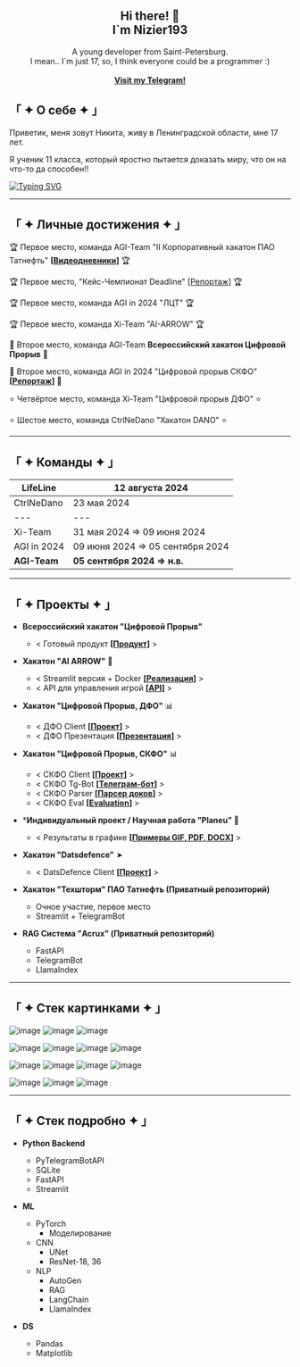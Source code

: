 <!-- Improved compatibility of back to top link: See: https://github.com/othneildrew/Best-README-Template/pull/73 -->
<!--
*** Thanks for checking out the Best-README-Template. If you have a suggestion
*** that would make this better, please fork the repo and create a pull request
*** or simply open an issue with the tag "enhancement".
*** Don't forget to give the project a star!
*** Thanks again! Now go create something AMAZING! :D
-->



<!-- PROJECT SHIELDS -->
<!--
*** I'm using markdown "reference style" links for readability.
*** Reference links are enclosed in brackets [ ] instead of parentheses ( ).
*** See the bottom of this document for the declaration of the reference variables
*** for contributors-url, forks-url, etc. This is an optional, concise syntax you may use.
*** https://www.markdownguide.org/basic-syntax/#reference-style-links
-->


<!-- PROJECT LOGO -->
<br />
<div align="center">

  <h2 align="center">Hi there! 👋 <br />I`m Nizier193</h2>

  <p align="center">
    A young developer from Saint-Petersburg.<br />
    I mean.. I`m just 17, so, I think everyone could be a programmer :)
    <br />
    <br />
    <a href="https://web.telegram.org/k/#@nizier_posts"><strong>Visit my Telegram!</strong></a>
    <br />
  </p>
</div>

<!-- ABOUT THE PROJECT -->
## 「 ✦ О себе ✦ 」
Приветик, меня зовут Никита, живу в Ленинградской области, мне 17 лет.

Я ученик 11 класса, который яростно пытается доказать миру, что он на что-то да способен!!

[![Typing SVG](https://readme-typing-svg.herokuapp.com?color=%2336BCF7&lines=Coding+is+cool+but+freaking+hard)](https://git.io/typing-svg)

---
## 「 ✦ Личные достижения ✦ 」

🏆 Первое место, команда AGI-Team "II Корпоративный хакатон ПАО Татнефть" **[[Видеодневники](https://kss.tatneft.ru/docs/pub/55aee85ceab51e8b4daaeafd0caf8382/default/?session=expired&path=%2F%D0%92%D0%B8%D0%B4%D0%B5%D0%BE%D0%B4%D0%BD%D0%B5%D0%B2%D0%BD%D0%B8%D0%BA%D0%B8%2F)]** 🏆

🏆 Первое место, "Кейс-Чемпионат Deadline" [[Репортаж]([docs/CONTRIBUTING.md](https://ren.tv/news/v-rossii/1210751-podvedeny-itogi-pervogo-keis-chempionata-deadline))] 🏆

🏆 Первое место, команда AGI in 2024 "ЛЦТ" 🏆

🏆 Первое место, команда Xi-Team "AI-ARROW" 🏆

🥈 Второе место, команда AGI-Team **Всероссийский хакатон Цифровой Прорыв** 🥈

🥈 Второе место, команда AGI in 2024 "Цифровой прорыв СКФО" **[[Репортаж](https://vk.com/video-226111401_456239042)]** 🥈

⭐ Четвёртое место, команда Xi-Team "Цифровой прорыв ДФО" ⭐

⭐ Шестое место, команда CtrlNeDano "Хакатон DANO" ⭐

---
## 「 ✦ Команды ✦ 」
LifeLine | 12 августа 2024
--- | ---
CtrlNeDano | 23 мая 2024
--- | ---
Xi-Team | 31 мая 2024 => 09 июня 2024
AGI in 2024 | 09 июня 2024 => 05 сентября 2024
**AGI-Team** | **05 сентября 2024 => н.в.**

---
## 「 ✦ Проекты ✦ 」

- **Всероссийский хакатон "Цифровой Прорыв"**
  - < Готовый продукт **[[Продукт](https://github.com/agi-team-ru/viral-clip-maker)]** >

- **Хакатон "AI ARROW"** 🏹
    - < Streamlit версия + Docker **[[Реализация](https://github.com/Nizier193/dnd-aiarrow-llm)]** >
    - < API для управления игрой **[[API](https://github.com/Nizier193/dnd-aiarrow-llm/tree/master/services/controle_game_api)]** >

- **Хакатон "Цифровой Прорыв, ДФО"** 📊
    - < ДФО Client **[[Проект](https://github.com/Nizier193/DFO_HackItON)]** >
    - < ДФО Презентация **[[Презентация](https://github.com/Nizier193/cp24-dfo-client/blob/master/Генерация%20визуальной%20поддержки.pptx)]** >

- **Хакатон "Цифровой Прорыв, СКФО"** 📊
    - < СКФО Client **[[Проект](https://github.com/idashevskii/cp-24-skfo)]** >
    - < СКФО Tg-Bot **[[Телеграм-бот](https://github.com/Nizier193/cp-24-skfo-tg-bot)]** >
    - < СКФО Parser **[[Парсер доков](https://github.com/Nizier193/cp-24-skfo-parser)]** >
    - < СКФО Eval **[[Evaluation](https://github.com/bukhanka/cp-24-skfo-gen_ans_eval)]** >

- ***Индивидуальный проект / Научная работа "Planeu" 🍃**
  - < Результаты в графике **[[Примеры GIF, PDF, DOCX](https://github.com/Nizier193/planeu-project)]** >

- **Хакатон "Datsdefence"** ➤
    - < DatsDefence Client **[[Проект](https://github.com/Nizier193/datsdefence-12-07)]** >
 
- **Хакатон "Техшторм" ПАО Татнефть (Приватный репозиторий)**
  - Очное участие, первое место
  - Streamlit + TelegramBot

- **RAG Система "Acrux" (Приватный репозиторий)**
  - FastAPI
  - TelegramBot
  - LlamaIndex

---

## 「 ✦ Стек картинками ✦ 」
![image](https://img.shields.io/badge/PyCharm-000000.svg?&style=for-the-badge&logo=PyCharm&logoColor=white)
![image](https://img.shields.io/badge/VSCode-0078D4?style=for-the-badge&logo=visual%20studio%20code&logoColor=white)
![image](https://img.shields.io/badge/Notepad++-90E59A.svg?style=for-the-badge&logo=notepad%2B%2B&logoColor=black)

![image](https://img.shields.io/badge/Python-FFD43B?style=for-the-badge&logo=python&logoColor=blue)
![image](https://img.shields.io/badge/Sqlite-003B57?style=for-the-badge&logo=sqlite&logoColor=white)
![image](https://img.shields.io/badge/Django-092E20?style=for-the-badge&logo=django&logoColor=green)
![image](https://img.shields.io/badge/Docker-2CA5E0?style=for-the-badge&logo=docker&logoColor=white)

![image](https://img.shields.io/badge/Numpy-777BB4?style=for-the-badge&logo=numpy&logoColor=white)
![image](https://img.shields.io/badge/Pandas-2C2D72?style=for-the-badge&logo=pandas&logoColor=white)
![image](https://img.shields.io/badge/PyTorch-EE4C2C?style=for-the-badge&logo=pytorch&logoColor=white)
![image](https://img.shields.io/badge/Colab-F9AB00?style=for-the-badge&logo=googlecolab&color=525252)

![image](https://img.shields.io/badge/ChatGPT-74aa9c?style=for-the-badge&logo=openai&logoColor=white)
![image](https://img.shields.io/badge/Gemini-8E75B2?style=for-the-badge&logo=googlebard&logoColor=fff)
![image](https://img.shields.io/badge/github%20copilot-000000?style=for-the-badge&logo=githubcopilot&logoColor=white)

---

## 「 ✦ Стек подробно ✦ 」
     
- **Python Backend**
    - PyTelegramBotAPI
    - SQLite
    - FastAPI
    - Streamlit
      
- **ML**
    - PyTorch
        - Моделирование
    - CNN
        - UNet
        - ResNet-18, 36
    - NLP
        - AutoGen
        - RAG
        - LangChain
        - LlamaIndex

- **DS**
    - Pandas
    - Matplotlib

